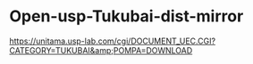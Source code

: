# Open-usp-Tukubai-dist-mirror
https://unitama.usp-lab.com/cgi/DOCUMENT_UEC.CGI?CATEGORY=TUKUBAI&amp;POMPA=DOWNLOAD

